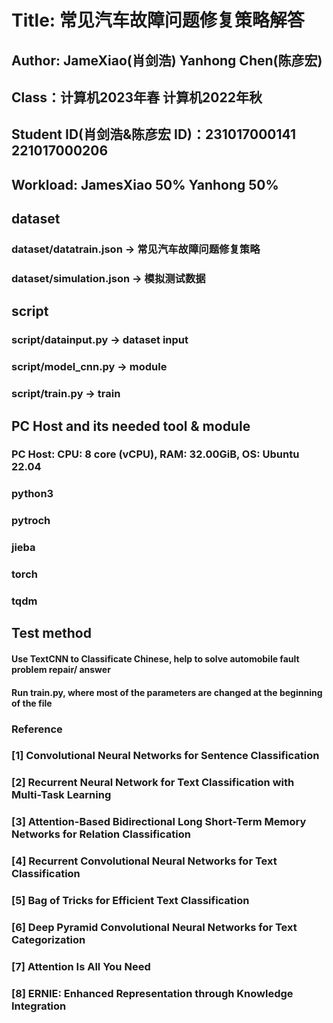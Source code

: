 # Title: 常见汽车故障问题修复策略解答
## Author: JameXiao(肖剑浩)  Yanhong Chen(陈彦宏)
## Class：计算机2023年春      计算机2022年秋
## Student ID(肖剑浩&陈彦宏 ID)：231017000141   221017000206
## Workload: JamesXiao 50%  Yanhong 50%


## dataset
### dataset/datatrain.json  -> 常见汽车故障问题修复策略
### dataset/simulation.json -> 模拟测试数据

## script
### script/datainput.py  -> dataset input
### script/model_cnn.py -> module
### script/train.py -> train 


## PC Host and its needed tool & module
### PC Host:  CPU: 8 core (vCPU), RAM: 32.00GiB, OS: Ubuntu 22.04
### python3
### pytroch
### jieba
### torch
### tqdm


## Test method
#### Use TextCNN to Classificate Chinese, help to solve automobile fault problem repair/ answer
#### Run train.py, where most of the parameters are changed at the beginning of the file



### Reference
### [1] Convolutional Neural Networks for Sentence Classification

### [2] Recurrent Neural Network for Text Classification with Multi-Task Learning

### [3] Attention-Based Bidirectional Long Short-Term Memory Networks for Relation Classification

### [4] Recurrent Convolutional Neural Networks for Text Classification

### [5] Bag of Tricks for Efficient Text Classification

### [6] Deep Pyramid Convolutional Neural Networks for Text Categorization

### [7] Attention Is All You Need

### [8] ERNIE: Enhanced Representation through Knowledge Integration